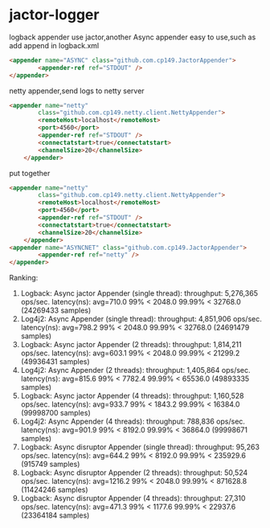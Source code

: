jactor-logger
=============

logback appender use jactor,another Async appender
easy to use,such as add append in logback.xml

```html
<appender name="ASYNC" class="github.com.cp149.JactorAppender">
		<appender-ref ref="STDOUT" />
</appender>
```
netty appender,send logs to netty server 
```html
<appender name="netty"
		class="github.com.cp149.netty.client.NettyAppender">
		<remoteHost>localhost</remoteHost>
		<port>4560</port>
		<appender-ref ref="STDOUT" />
		<connectatstart>true</connectatstart>
		<channelSize>20</channelSize>
	</appender>
```
put together
```html
<appender name="netty"
		class="github.com.cp149.netty.client.NettyAppender">
		<remoteHost>localhost</remoteHost>
		<port>4560</port>
		<appender-ref ref="STDOUT" />
		<connectatstart>true</connectatstart>
		<channelSize>20</channelSize>
	</appender>
<appender name="ASYNCNET" class="github.com.cp149.JactorAppender">
		<appender-ref ref="netty" />
</appender>

```
Ranking:
1. Logback: Async jactor Appender (single thread): throughput: 5,276,365 ops/sec. latency(ns): avg=710.0 99% < 2048.0 99.99% < 32768.0 (24269433 samples)
2. Log4j2: Async Appender (single thread): throughput: 4,851,906 ops/sec. latency(ns): avg=798.2 99% < 2048.0 99.99% < 32768.0 (24691479 samples)
3. Logback: Async jactor Appender (2 threads): throughput: 1,814,211 ops/sec. latency(ns): avg=603.1 99% < 2048.0 99.99% < 21299.2 (49936431 samples)
4. Log4j2: Async Appender (2 threads): throughput: 1,405,864 ops/sec. latency(ns): avg=815.6 99% < 7782.4 99.99% < 65536.0 (49893335 samples)
5. Logback: Async jactor Appender (4 threads): throughput: 1,160,528 ops/sec. latency(ns): avg=933.7 99% < 1843.2 99.99% < 16384.0 (99998700 samples)
6. Log4j2: Async Appender (4 threads): throughput: 788,836 ops/sec. latency(ns): avg=901.9 99% < 8192.0 99.99% < 36864.0 (99998671 samples)
7. Logback: Async disruptor Appender (single thread): throughput: 95,263 ops/sec. latency(ns): avg=644.2 99% < 8192.0 99.99% < 235929.6 (915749 samples)
8. Logback: Async disruptor Appender (2 threads): throughput: 50,524 ops/sec. latency(ns): avg=1216.2 99% < 2048.0 99.99% < 871628.8 (11424246 samples)
9. Logback: Async disruptor Appender (4 threads): throughput: 27,310 ops/sec. latency(ns): avg=471.3 99% < 1177.6 99.99% < 22937.6 (23364184 samples)